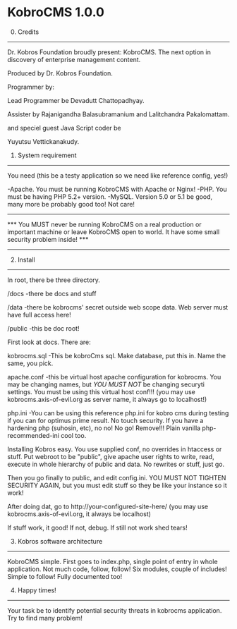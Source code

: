 KobroCMS 1.0.0
===============

0. Credits
-----------

Dr. Kobros Foundation broudly present: KobroCMS. The next option in discovery of enterprise management content.

Produced by Dr. Kobros Foundation.

Programmer by:

Lead Programmer be Devadutt Chattopadhyay.

Assister by Rajanigandha Balasubramanium and Lalitchandra Pakalomattam.

and speciel guest Java Script coder be

Yuyutsu Vettickanakudy.


1. System requirement
----------------------

You need (this be a testy application so we need like reference config, yes!)

-Apache. You must be running KobroCMS with Apache or Nginx!
-PHP. You must be having PHP 5.2+ version.
-MySQL. Version 5.0 or 5.1 be good, many more be probably good too! Not care!

*****************************************************************************************************************************************************************
*** You MUST never be running KobroCMS on a real production or important machine or leave KobroCMS open to world. It have some small security problem inside! ***
*****************************************************************************************************************************************************************

2. Install
-----------

In root, there be three directory.

/docs
-there be docs and stuff

/data
-there be kobrocms' secret outside web scope data. Web server must have full access here!

/public
-this be doc root!

First look at docs. There are:

kobrocms.sql
-This be kobroCms sql. Make database, put this in. Name the same, you pick.

apache.conf
-this be virtual host apache configuration for kobrocms. You may be changing names, but *YOU MUST NOT* be changing securyti settings. You must be
using this virtual host conf!!!
 (you may use kobrocms.axis-of-evil.org as server name, it always go to localhost!)

php.ini
-You can be using this reference php.ini for kobro cms during testing if you can for optimus prime result. No touch security.
 If you have a hardening php (suhosin, etc), no no! No go! Remove!!! Plain vanilla php-recommended-ini cool too.

Installing Kobros easy. You use supplied conf, no overrides in htaccess or stuff. Put webroot to be "public", give apache user rights to write,
read, execute in whole hierarchy of public and data.
No rewrites or stuff, just go.

Then you go finally to public, and edit config.ini. YOU MUST NOT TIGHTEN SECURITY AGAIN, but you must edit stuff so they be like your instance so it work!

After doing dat, go to http://your-configured-site-here/ (you may use kobrocms.axis-of-evil.org, it always be localhost)

If stuff work, it good! If not, debug. If still not work shed tears!

3. Kobros software architecture
--------------------------------

KobroCMS simple. First goes to index.php, single point of entry in whole application. Not much code, follow, follow!
Six modules, couple of includes! Simple to follow! Fully documented too!

4. Happy times!
----------------

Your task be to identify potential security threats in kobrocms application. Try to find many problem!
